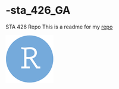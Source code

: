 # -sta_426_GA
STA 426 Repo
This is a readme for my [repo](https://github.com/georgeastakhov2/-sta_426_GA)

![R logo](logo.png)
